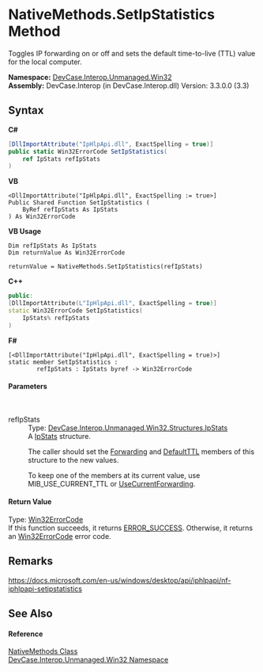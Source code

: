 # NativeMethods.SetIpStatistics Method 
 

Toggles IP forwarding on or off and sets the default time-to-live (TTL) value for the local computer.

**Namespace:**&nbsp;<a href="N_DevCase_Interop_Unmanaged_Win32">DevCase.Interop.Unmanaged.Win32</a><br />**Assembly:**&nbsp;DevCase.Interop (in DevCase.Interop.dll) Version: 3.3.0.0 (3.3)

## Syntax

**C#**<br />
``` C#
[DllImportAttribute("IpHlpApi.dll", ExactSpelling = true)]
public static Win32ErrorCode SetIpStatistics(
	ref IpStats refIpStats
)
```

**VB**<br />
``` VB
<DllImportAttribute("IpHlpApi.dll", ExactSpelling := true>]
Public Shared Function SetIpStatistics ( 
	ByRef refIpStats As IpStats
) As Win32ErrorCode
```

**VB Usage**<br />
``` VB Usage
Dim refIpStats As IpStats
Dim returnValue As Win32ErrorCode

returnValue = NativeMethods.SetIpStatistics(refIpStats)
```

**C++**<br />
``` C++
public:
[DllImportAttribute(L"IpHlpApi.dll", ExactSpelling = true)]
static Win32ErrorCode SetIpStatistics(
	IpStats% refIpStats
)
```

**F#**<br />
``` F#
[<DllImportAttribute("IpHlpApi.dll", ExactSpelling = true)>]
static member SetIpStatistics : 
        refIpStats : IpStats byref -> Win32ErrorCode 

```


#### Parameters
&nbsp;<dl><dt>refIpStats</dt><dd>Type: <a href="T_DevCase_Interop_Unmanaged_Win32_Structures_IpStats">DevCase.Interop.Unmanaged.Win32.Structures.IpStats</a><br />A <a href="T_DevCase_Interop_Unmanaged_Win32_Structures_IpStats">IpStats</a> structure. 

 The caller should set the <a href="F_DevCase_Interop_Unmanaged_Win32_Structures_IpStats_Forwarding">Forwarding</a> and <a href="F_DevCase_Interop_Unmanaged_Win32_Structures_IpStats_DefaultTTL">DefaultTTL</a> members of this structure to the new values. 

 To keep one of the members at its current value, use MIB_USE_CURRENT_TTL or <a href="T_DevCase_Interop_Unmanaged_Win32_Enums_IpStatsForwarding">UseCurrentForwarding</a>.</dd></dl>

#### Return Value
Type: <a href="T_DevCase_Interop_Unmanaged_Win32_Enums_Win32ErrorCode">Win32ErrorCode</a><br />If this function succeeds, it returns <a href="T_DevCase_Interop_Unmanaged_Win32_Enums_Win32ErrorCode">ERROR_SUCCESS</a>. Otherwise, it returns an <a href="T_DevCase_Interop_Unmanaged_Win32_Enums_Win32ErrorCode">Win32ErrorCode</a> error code.

## Remarks
<a href="https://docs.microsoft.com/en-us/windows/desktop/api/iphlpapi/nf-iphlpapi-setipstatistics" target="_blank">https://docs.microsoft.com/en-us/windows/desktop/api/iphlpapi/nf-iphlpapi-setipstatistics</a>

## See Also


#### Reference
<a href="T_DevCase_Interop_Unmanaged_Win32_NativeMethods">NativeMethods Class</a><br /><a href="N_DevCase_Interop_Unmanaged_Win32">DevCase.Interop.Unmanaged.Win32 Namespace</a><br />